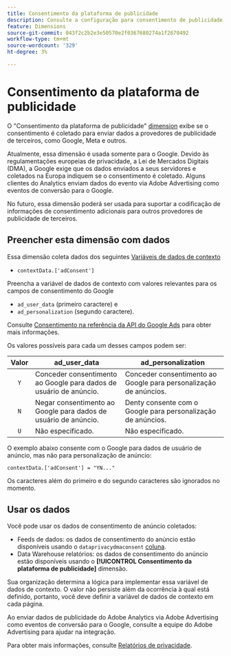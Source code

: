 ```yaml
---
title: Consentimento da plataforma de publicidade
description: Consulte a configuração para consentimento de publicidade para provedores de anúncios de terceiros.
feature: Dimensions
source-git-commit: 043f2c2b2e3e50570e2f0367680274a1f2670492
workflow-type: tm+mt
source-wordcount: '329'
ht-degree: 3%

---
```


# Consentimento da plataforma de publicidade

O &quot;Consentimento da plataforma de publicidade&quot; [dimension](overview.md) exibe se o consentimento é coletado para enviar dados a provedores de publicidade de terceiros, como Google, Meta e outros.

Atualmente, essa dimensão é usada somente para o Google. Devido às regulamentações europeias de privacidade, a Lei de Mercados Digitais (DMA), a Google exige que os dados enviados a seus servidores e coletados na Europa indiquem se o consentimento é coletado. Alguns clientes do Analytics enviam dados do evento via Adobe Advertising como eventos de conversão para o Google.

No futuro, essa dimensão poderá ser usada para suportar a codificação de informações de consentimento adicionais para outros provedores de publicidade de terceiros.

## Preencher esta dimensão com dados

Essa dimensão coleta dados dos seguintes [Variáveis de dados de contexto](/help/implement/vars/page-vars/contextdata.md)

* `contextData.['adConsent']`

Preencha a variável de dados de contexto com valores relevantes para os campos de consentimento do Google

* `ad_user_data` (primeiro caractere) e
* `ad_personalization` (segundo caractere).

Consulte [Consentimento na referência da API do Google Ads](https://developers.google.com/google-ads/api/reference/rpc/v15/Consent) para obter mais informações.

Os valores possíveis para cada um desses campos podem ser:

| Valor | ad_user_data | ad_personalization |
|:-:|---|---|
| `Y` | Conceder consentimento ao Google para dados de usuário de anúncio. | Conceder consentimento ao Google para personalização de anúncios. |
| `N` | Negar consentimento ao Google para dados de usuário de anúncio. | Denty consente com o Google para personalização de anúncios. |
| `U` | Não especificado. | Não especificado. |

O exemplo abaixo consente com o Google para dados de usuário de anúncio, mas não para personalização de anúncio:

```
contextData.['adConsent'] = "YN..."
```

Os caracteres além do primeiro e do segundo caracteres são ignorados no momento.

## Usar os dados

Você pode usar os dados de consentimento de anúncio coletados:

* Feeds de dados: os dados de consentimento do anúncio estão disponíveis usando o `dataprivacydmaconsent` [coluna](/help/export/analytics-data-feed/c-df-contents/datafeeds-reference.md).
* Data Warehouse relatórios: os dados de consentimento do anúncio estão disponíveis usando o **[!UICONTROL Consentimento da plataforma de publicidade]** dimensão.

Sua organização determina a lógica para implementar essa variável de dados de contexto. O valor não persiste além da ocorrência à qual está definido, portanto, você deve definir a variável de dados de contexto em cada página.

Ao enviar dados de publicidade do Adobe Analytics via Adobe Advertising como eventos de conversão para o Google, consulte a equipe do Adobe Advertising para ajudar na integração.

Para obter mais informações, consulte [Relatórios de privacidade](/help/admin/admin/c-manage-report-suites/c-edit-report-suites/privacy-reporting.md).
